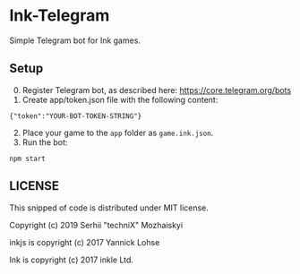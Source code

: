 # Ink-Telegram

Simple Telegram bot for Ink games.

## Setup

0. Register Telegram bot, as described here: https://core.telegram.org/bots
1. Create app/token.json file with the following content:
```
{"token":"YOUR-BOT-TOKEN-STRING"}
```
2. Place your game to the `app` folder as `game.ink.json`.
3. Run the bot:
```
npm start
```


## LICENSE
This snipped of code is distributed under MIT license.

Copyright (c) 2019 Serhii "techniX" Mozhaiskyi

inkjs is copyright (c) 2017 Yannick Lohse

Ink is copyright (c) 2017 inkle Ltd.

